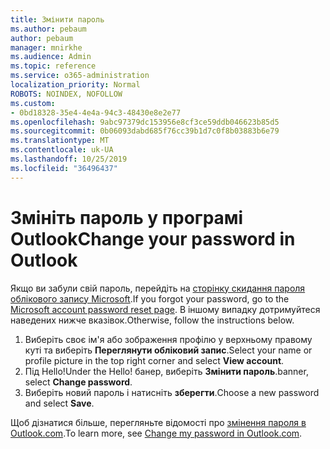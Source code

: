 ```yaml
---
title: Змінити пароль
ms.author: pebaum
author: pebaum
manager: mnirkhe
ms.audience: Admin
ms.topic: reference
ms.service: o365-administration
localization_priority: Normal
ROBOTS: NOINDEX, NOFOLLOW
ms.custom:
- 0bd18328-35e4-4e4a-94c3-48430e8e2e77
ms.openlocfilehash: 9abc97379dc153956e8cf3ce59ddb046623b85d5
ms.sourcegitcommit: 0b06093dabd685f76cc39b1d7c0f8b03883b6e79
ms.translationtype: MT
ms.contentlocale: uk-UA
ms.lasthandoff: 10/25/2019
ms.locfileid: "36496437"
---
```

# <a name="change-your-password-in-outlook"></a><span data-ttu-id="33ed0-102">Змініть пароль у програмі Outlook</span><span class="sxs-lookup"><span data-stu-id="33ed0-102">Change your password in Outlook</span></span>

<span data-ttu-id="33ed0-103">Якщо ви забули свій пароль, перейдіть на [сторінку скидання пароля облікового запису Microsoft](https://go.microsoft.com/fwlink/p/?linkid=841909).</span><span class="sxs-lookup"><span data-stu-id="33ed0-103">If you forgot your password, go to the [Microsoft account password reset page](https://go.microsoft.com/fwlink/p/?linkid=841909).</span></span> <span data-ttu-id="33ed0-104">В іншому випадку дотримуйтеся наведених нижче вказівок.</span><span class="sxs-lookup"><span data-stu-id="33ed0-104">Otherwise, follow the instructions below.</span></span>
  
1. <span data-ttu-id="33ed0-105">Виберіть своє ім'я або зображення профілю у верхньому правому куті та виберіть **Переглянути обліковий запис**.</span><span class="sxs-lookup"><span data-stu-id="33ed0-105">Select your name or profile picture in the top right corner and select **View account**.</span></span>
2. <span data-ttu-id="33ed0-106">Під Hello!</span><span class="sxs-lookup"><span data-stu-id="33ed0-106">Under the Hello!</span></span> <span data-ttu-id="33ed0-107">банер, виберіть **Змінити пароль**.</span><span class="sxs-lookup"><span data-stu-id="33ed0-107">banner, select **Change password**.</span></span>
3. <span data-ttu-id="33ed0-108">Виберіть новий пароль і натисніть **зберегти**.</span><span class="sxs-lookup"><span data-stu-id="33ed0-108">Choose a new password and select **Save**.</span></span>

<span data-ttu-id="33ed0-109">Щоб дізнатися більше, перегляньте відомості про [змінення пароля в Outlook.com](https://support.office.com/article/2138d690-811c-4545-b2f3-e4dbe80c9735.aspx).</span><span class="sxs-lookup"><span data-stu-id="33ed0-109">To learn more, see [Change my password in Outlook.com](https://support.office.com/article/2138d690-811c-4545-b2f3-e4dbe80c9735.aspx).</span></span>